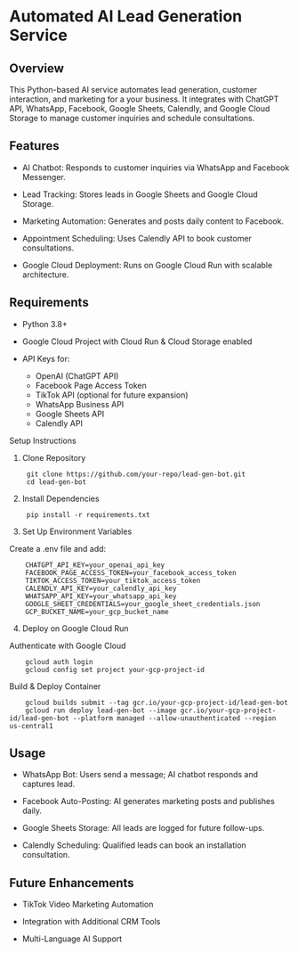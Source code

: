 # Automated AI Lead Generation Service

## Overview

This Python-based AI service automates lead generation, customer interaction, and marketing for a your business. It integrates with ChatGPT API, WhatsApp, Facebook, Google Sheets, Calendly, and Google Cloud Storage to manage customer inquiries and schedule consultations.

## Features

- AI Chatbot: Responds to customer inquiries via WhatsApp and Facebook Messenger.

- Lead Tracking: Stores leads in Google Sheets and Google Cloud Storage.

- Marketing Automation: Generates and posts daily content to Facebook.

- Appointment Scheduling: Uses Calendly API to book customer consultations.

- Google Cloud Deployment: Runs on Google Cloud Run with scalable architecture.

## Requirements

- Python 3.8+

- Google Cloud Project with Cloud Run & Cloud Storage enabled

- API Keys for:

  - OpenAI (ChatGPT API)
  - Facebook Page Access Token
  - TikTok API (optional for future expansion)
  - WhatsApp Business API
  - Google Sheets API
  - Calendly API

Setup Instructions

1. Clone Repository

        git clone https://github.com/your-repo/lead-gen-bot.git
        cd lead-gen-bot

2. Install Dependencies

        pip install -r requirements.txt

3. Set Up Environment Variables

Create a .env file and add:

        CHATGPT_API_KEY=your_openai_api_key
        FACEBOOK_PAGE_ACCESS_TOKEN=your_facebook_access_token
        TIKTOK_ACCESS_TOKEN=your_tiktok_access_token
        CALENDLY_API_KEY=your_calendly_api_key
        WHATSAPP_API_KEY=your_whatsapp_api_key
        GOOGLE_SHEET_CREDENTIALS=your_google_sheet_credentials.json
        GCP_BUCKET_NAME=your_gcp_bucket_name

4. Deploy on Google Cloud Run

Authenticate with Google Cloud

        gcloud auth login
        gcloud config set project your-gcp-project-id

Build & Deploy Container

        gcloud builds submit --tag gcr.io/your-gcp-project-id/lead-gen-bot
        gcloud run deploy lead-gen-bot --image gcr.io/your-gcp-project-id/lead-gen-bot --platform managed --allow-unauthenticated --region us-central1

## Usage

- WhatsApp Bot: Users send a message; AI chatbot responds and captures lead.

- Facebook Auto-Posting: AI generates marketing posts and publishes daily.

- Google Sheets Storage: All leads are logged for future follow-ups.

- Calendly Scheduling: Qualified leads can book an installation consultation.


## Future Enhancements

- TikTok Video Marketing Automation

- Integration with Additional CRM Tools

- Multi-Language AI Support
